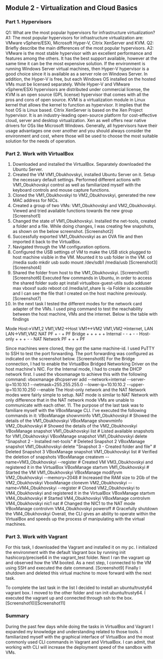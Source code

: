 ## Module 2 - Virtualization and Cloud Basics
### Part 1. Hypervisors
Q1: What are the most popular hypervisors for infrastructure virtualization?
A1: The most popular hypervisors for infrastructure virtualization are: VMware vSphere/ESXi, Microsoft Hyper-V, Citrix XenServer and KVM.
Q2: Briefly describe the main differences of the most popular hypervisors.
A2:
VMware is the most stable hypervisor with an excellent performance and features among the others. It has the best support available, however at the same time it can be the most expensive solution.
If the environment is running Windows Server virtual machines, then Hyper-V hypervisor is a good choice since it is available as a server role on Windows Server. In addition, the Hyper-V is free, but each Windows OS installed on the hosted VMs must be licensed separately. 
While Hyper-V and VMware vSphere/ESXi hypervisors are distributed under commercial license, the KVM is an open source (GPL license) hypervisor that comes with all the pros and cons of open source. 
KVM is a virtualization module in Linux kernel that allows the kernel to function as hypervisor. It implies that the host OS is Linux based.
Citrix XenServer is based on the Xen Project hypervisor. It is an industry-leading open-source platform for cost-effective cloud, server and desktop virtualization. Xen as well offers near native drivers for OSs like Microsoft Windows.
Generally, all hypervisors have their usage advantages one over another and you should always consider the environment and cost, where those will be used to choose the most suitable solution for the needs of operation.

### Part 2. Work with VirtualBox
1. Downloaded and installed the VirtualBox. Separately downloaded the Ubuntu Server.
2. Created the VM VM1_Obukhovskyi, installed Ubuntu Server on it. Setup the necessary default settings.
Performed different actions with VM1_Obukhovskyi control as well as familiarized myself with the keyboard controls and
mouse capture functions.
3. Cloned the VM1_Obukhovskyi to VM2_Obukhovskyi, generated the new MAC address for NICs.
4. Created a group of two VMs: VM1_Obukhovskyi and VM2_Obukhovskyi. Viewed and tried available functions 
towards the new group [Screenshot1]
5. Changed the state of VM1_Obukhovskyi. Installed the net-tools, created a folder and a file. While doing
changes, I was creating few snapshots, as shown on the below screenshot. [Screenshot2]
6. Successfully exported VM1_Obukhovskyi as an OVA file and then imported it back to the VirtualBox.
7. Navigated through the VM configuration options.
8. Configured the USB settings of VM to make the USB stick plugged to host machine visible in the VM.
Mounted it to usb folder in the VM. 
cd /media
sudo mkdir usb
sudo mount /dev/sdb1 /media/usb
[Screenshot3][Screenshot4]
9. Shared the folder from host to the VM1_Obukhovskyi. [Screenshot5][Screenshot6]
Executed few commands in Ubuntu, in order to access the shared folder
sudo apt install virtualbox-guest-utils
sudo adduser max vboxsf
sudo reboot
cd /media/sf_share
ls -la
Folder is accessible and I can see the file that I created on the host machine previously.[Screenshot7]
10. In the next task I tested the different modes for the network card adapter of the VMs. I used ping
command to test the reachability between the host machine, VMs and the internet. Below is the table with
findings

Mode         Host->VM1,2   VM1,VM2->Host   VM1<->VM2   VM1,VM2->Internet, LAN     LAN->VM1,VM2
NAT              PF             +              -              +                        PF
Bridge           +              +              +              +                        +
Internal         -              -              +              -                        -
Host-only        +              +              +              -                        -
NAT Network      PF             +              +              +                        PF

Since machines were cloned, they got the same machine-id.
I used PuTTY to SSH to test the port forwarding. The port forwarding was configured as indicated on the
screenshot below. [Screenshot8]
For the Bridge connection, I had to enable the VirtualBox Bridged Networking Driver on the host machine's NIC.
For the Internal mode, I had to create the DHCP network first. I used the vboxmanage to achieve this with the
following command:
vboxmanage dhcpserver add --network=internal --server-ip=10.10.10.1 --netmask=255.255.255.0 --lower-ip=10.10.10.2 
--upper-ip=10.10.10.250 --enable
The Host-only network and the NAT Network modes were fairly simple to setup. NAT mode is similar to NAT Network with only
difference that in the NAT network mode VMs are unable to communicate with each other.
11. The purpose of the last task was to familiare myself with the VBoxManage CLI. I've executed the
following commands in it:
VBoxManage showvminfo VM1_Obukhovskyi 												   # Showed the details of the VM1_Obukhovskyi
VBoxManage showvminfo VM2_Obukhovskyi 												   # Showed the details of the VM2_Obukhovskyi
VBoxManage snapshot VM1_Obukhovskyi list                                               # Listed available snapshots for VM1_Obukhovskyi
VBoxManage snapshot VM1_Obukhovskyi delete "Snapshot 2 - Installed net-tools"          # Deleted Snapshot 2
VBoxManage snapshot VM1_Obukhovskyi delete "Snapshot 3 - Created folder and file"      # Deleted Snapshot 3
VBoxManage snapshot VM1_Obukhovskyi list                                               # Verified the deletion of snapshots
VBoxManage createvm --name=VM3_Obukhovskyi --register								   # Created VM VM3_Obukhovskyi and registered it in the VirtualBox
VBoxManage startvm VM1_Obukhovskyi													   # Started the VM VM1_Obukhovskyi
VBoxManage modifyvm VM2_Obukhovskyi --memory=2048                                      # Increased the RAM size to 2Gb of the VM2_Obukhovskyi
VboxManage clonevm VM2_Obukhovskyi --name=VM4_Obukhovskyi --register				   # Cloned VM2_Obukhovskyi to VM4_Obukhovskyi and registered it in the VirtualBox
VBoxManage startvm VM4_Obukhovskyi													   # Started VM4_Obukhovskyi
VBoxManage controlvm VM4_Obukhovskyi nic1 nat										   # Changed the NIC1 to the NAT mode
VBoxManage controlvm VM4_Obukhovskyi poweroff										   # Gracefully shutdown the VM4_Obukhovskyi
Overall, the CLI gives an ability to operate within the VirtualBox and speeds up the process of manipulating with the virtual machines.

### Part 3. Work with Vagrant
For this task, I downloaded the Vagrant and installed it on my pc. I initialized the environment with the
default Vagrant box by running init hashicorp/precise64 in the vagrant_test folder.
Next I ran the vagrant up and observed how the VM booted. As a next step, I connected to the VM using
SSH and executed the date command. [Screenshot9]
Finally I shutdown and deleted this virtual machine to move forward with the next task.

To complete the last task in the list I decided to install an ubuntu/trusty64 vagrant box. I moved to the other folder and ran init ubuntu/trusty64.
I executed the vagrant up and connected through ssh to the box. [Screenshot10][Screenshot11]

### Summary
During the past few days while doing the tasks in VirtualBox and Vagrant I expanded my knowledge and understanding related to those
tools. I familiarized myself with the graphical interface of VirtualBox and the most commonly used CLI commands in Vagrant and VirtualBox.
I can admit, that working with CLI will increase the deployment speed of the sandbox with VMs.